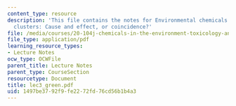 ```yaml
---
content_type: resource
description: 'This file contains the notes for Environmental chemicals and Cancer
  clusters: Cause and effect, or coincidence?'
file: /media/courses/20-104j-chemicals-in-the-environment-toxicology-and-public-health-be-104j-spring-2005/1497be3792f9fe2272fd76cd56b1b4a3_lec3_green.pdf
file_type: application/pdf
learning_resource_types:
- Lecture Notes
ocw_type: OCWFile
parent_title: Lecture Notes
parent_type: CourseSection
resourcetype: Document
title: lec3_green.pdf
uid: 1497be37-92f9-fe22-72fd-76cd56b1b4a3
---
```


